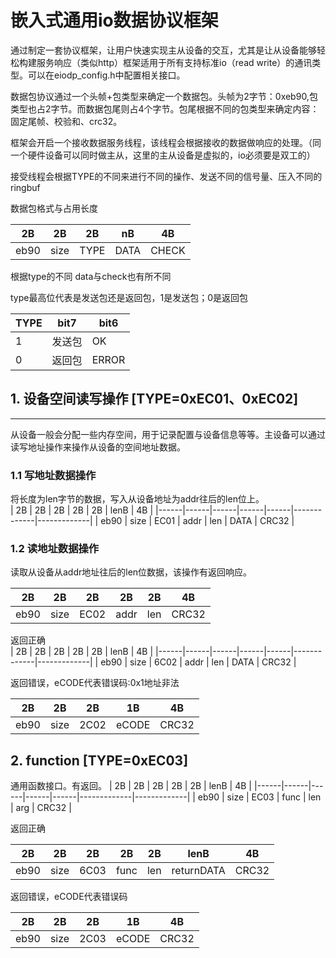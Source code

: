 # 嵌入式通用io数据协议框架
通过制定一套协议框架，让用户快速实现主从设备的交互，尤其是让从设备能够轻松构建服务响应（类似http）框架适用于所有支持标准io（read write）的通讯类型。可以在eiodp_config.h中配置相关接口。

数据包协议通过一个头帧+包类型来确定一个数据包。头帧为2字节：0xeb90,包类型也占2字节。而数据包尾则占4个字节。包尾根据不同的包类型来确定内容：固定尾帧、校验和、crc32。

框架会开启一个接收数据服务线程，该线程会根据接收的数据做响应的处理。（同一个硬件设备可以同时做主从，这里的主从设备是虚拟的，io必须要是双工的）

接受线程会根据TYPE的不同来进行不同的操作、发送不同的信号量、压入不同的ringbuf

数据包格式与占用长度

|  2B  |  2B  |  2B  |      nB     |      4B     |
|:----:|:----:|:----:|:-----------:|:-----------:|
| eb90 | size | TYPE |     DATA    |     CHECK   |

根据type的不同 data与check也有所不同

type最高位代表是发送包还是返回包，1是发送包；0是返回包  

|TYPE| bit7 | bit6 |
|-|------|------|
|1|发送包| OK  |
|0|返回包|ERROR|


## 1. 设备空间读写操作 [TYPE=0xEC01、0xEC02]
---
从设备一般会分配一些内存空间，用于记录配置与设备信息等等。主设备可以通过读写地址操作来操作从设备的空间地址数据。

### 1.1 写地址数据操作 
将长度为len字节的数据，写入从设备地址为addr往后的len位上。  
|  2B  |  2B  |  2B  |  2B  |  2B  |     lenB    |      4B     |
|------|------|------|------|------|-------------|-------------|
| eb90 | size | EC01 | addr |  len |     DATA    |     CRC32   |


### 1.2 读地址数据操作
读取从设备从addr地址往后的len位数据，该操作有返回响应。  

|  2B  |  2B  |  2B  |  2B  |  2B  |      4B     |
|------|------|------|------|------|-------------|
| eb90 | size | EC02 | addr |  len |     CRC32   |

返回正确  
|  2B  |  2B  |  2B  |  2B  |  2B  |     lenB    |      4B     |
|------|------|------|------|------|-------------|-------------|
| eb90 | size | 6C02 | addr |  len |     DATA    |     CRC32   |

返回错误，eCODE代表错误码:0x1地址非法  

|  2B  |  2B  |  2B  | 1B  |      4B     |
|------|------|------|-----|-------------|
| eb90 | size | 2C02 |eCODE|     CRC32   |


## 2. function [TYPE=0xEC03]
通用函数接口。有返回。
|  2B  |  2B  |  2B  |  2B  |  2B  |     lenB    |      4B     |
|------|------|------|------|------|-------------|-------------|
| eb90 | size | EC03 | func |  len |     arg     |     CRC32   |

返回正确

|  2B  |  2B  |  2B  |  2B  |  2B  |     lenB    |      4B     |
|------|------|------|------|------|-------------|-------------|
| eb90 | size | 6C03 | func |  len | returnDATA  |     CRC32   |

返回错误，eCODE代表错误码

|  2B  |  2B  |  2B  | 1B  |      4B     |
|------|------|------|-----|-------------|
| eb90 | size | 2C03 |eCODE|     CRC32   |

